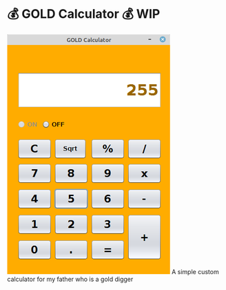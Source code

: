 #  :moneybag: GOLD Calculator :moneybag: WIP
<img src="ideas/screenshot.png">
A simple custom calculator for my father who is a gold digger


